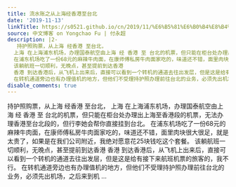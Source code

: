 ```yaml
---
title: 流水账之从上海经香港至台北
date: '2019-11-13'
linkTitle: https://s0521.github.io/cn/2019/11/%E6%B5%81%E6%B0%B4%E8%B4%A6%E4%B9%8B%E4%BB%8E%E4%B8%8A%E6%B5%B7%E7%BB%8F%E9%A6%99%E6%B8%AF%E8%87%B3%E5%8F%B0%E5%8C%97/
source: 中文博客 on Yongchao Fu | 付永超
description: |2-
   持护照购票，从上海 经香港 至台北，
  上海 在上海浦东机场，办理国泰航空由上海 经 香港 至 台北的机票，但只能在柜台处办理出上海至香港段的机票，无法办理香港至台北段的，但行李她会帮你直接挂到台北。
  在浦东机场吃了一份68元的麻辣牛肉面，在康师傅私房牛肉面家吃的，味道还不错，面里肉块很大很足，就是太贵了，如果是在我们公司附近，我绝对愿意花25块钱吃这个套餐。
  该躺航班一切顺利，无晚点，甚至提前到达香港
  香港 到达香港后，从飞机上出来后，直接可以看到一个转机的通道去往出发层，但是这是给有接下来航班机票的旅客的，我不行。
  在转机通道旁边也有办理值机的地方，但他们不受理持护照办理前往台北的业务，必须先出机场，之后来到机 ...
disable_comments: true
---
```

 持护照购票，从上海 经香港 至台北，
上海 在上海浦东机场，办理国泰航空由上海 经 香港 至 台北的机票，但只能在柜台处办理出上海至香港段的机票，无法办理香港至台北段的，但行李她会帮你直接挂到台北。
在浦东机场吃了一份68元的麻辣牛肉面，在康师傅私房牛肉面家吃的，味道还不错，面里肉块很大很足，就是太贵了，如果是在我们公司附近，我绝对愿意花25块钱吃这个套餐。
该躺航班一切顺利，无晚点，甚至提前到达香港
香港 到达香港后，从飞机上出来后，直接可以看到一个转机的通道去往出发层，但是这是给有接下来航班机票的旅客的，我不行。
在转机通道旁边也有办理值机的地方，但他们不受理持护照办理前往台北的业务，必须先出机场，之后来到机 ...